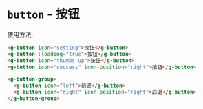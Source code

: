 # `button` - 按钮
<ClientOnly>
  <easy-button></easy-button>
</ClientOnly>

使用方法:
```html
<g-button icon="setting">按钮</g-button>
<g-button :loading="true">按钮</g-button>
<g-button icon="thumbs-up">按钮</g-button>
<g-button icon="success" icon-position="right">按钮</g-button>

<g-button-group>
  <g-button icon="left">前进</g-button>
  <g-button icon="right" icon-position="right">后退</g-button>
</g-button-group>
```